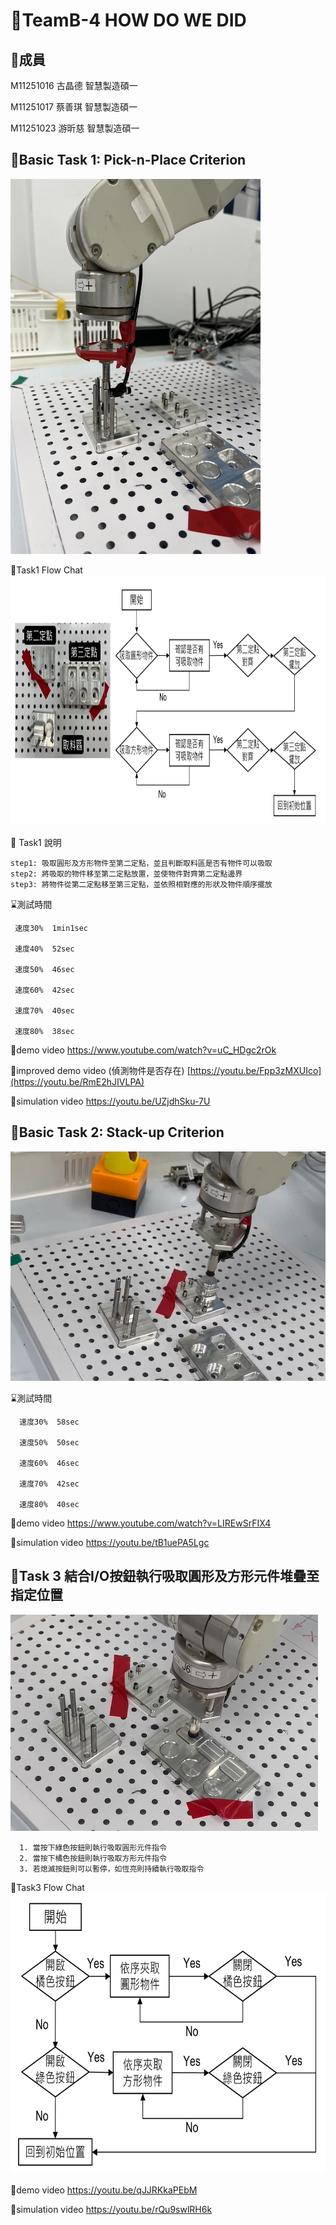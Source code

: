 # 👋TeamB-4 HOW DO WE DID
## 🙋成員
   M11251016 古晶德 智慧製造碩一
   
   M11251017 蔡善琪 智慧製造碩一
   
   M11251023 游昕慈 智慧製造碩一
   
## 🌱Basic Task 1: Pick-n-Place Criterion
<img src="https://github.com/Hsin-Tzu-YU/1121robot-b-4/blob/main/66A3C586-42F5-4057-883B-8D4C6D33A601.jpg" height="600px" width="400px" />

  🔹Task1 Flow Chat
<img src="https://github.com/Hsin-Tzu-YU/1121robot-b-4/blob/main/Task1.png" height="400px" width="800px">   

  🔹 Task1 說明    

    step1: 吸取圓形及方形物件至第二定點，並且判斷取料區是否有物件可以吸取
    step2: 將吸取的物件移至第二定點放置，並使物件對齊第二定點邊界
    step3: 將物件從第二定點移至第三定點，並依照相對應的形狀及物件順序擺放
    
 ⌛測試時間
 
     速度30%  1min1sec
     
     速度40%  52sec
     
     速度50%  46sec
     
     速度60%  42sec
     
     速度70%  40sec
     
     速度80%  38sec
  🔹demo video
    https://www.youtube.com/watch?v=uC_HDgc2rOk
  
  🔹improved demo video (偵測物件是否存在)
    [https://youtu.be/Fpp3zMXUIco](https://youtu.be/RmE2hJIVLPA)
  
  🔹simulation video
    https://youtu.be/UZjdhSku-7U
    
## 🌱Basic Task 2: Stack-up Criterion
  ![image](https://github.com/Hsin-Tzu-YU/1121robot-b-4/blob/main/%E8%9E%A2%E5%B9%95%E6%93%B7%E5%8F%96%E7%95%AB%E9%9D%A2%202023-11-28%20133143.png)
  
   ⌛測試時間
   
      速度30%  58sec
      
      速度50%  50sec
      
      速度60%  46sec
      
      速度70%  42sec
      
      速度80%  40sec
      
  🔹demo video
    https://www.youtube.com/watch?v=LIREwSrFIX4
    
  🔹simulation video
    https://youtu.be/tB1uePA5Lgc
        
## 🌱Task 3 結合I/O按鈕執行吸取圓形及方形元件堆疊至指定位置
  ![image](https://github.com/gujingde/gujingde/blob/main/%E8%9E%A2%E5%B9%95%E6%93%B7%E5%8F%96%E7%95%AB%E9%9D%A2%202023-11-28%20040012.png)


      1. 當按下綠色按鈕則執行吸取圓形元件指令
      2. 當按下橘色按鈕則執行吸取方形元件指令
      3. 若熄滅按鈕則可以暫停，如恆亮則持續執行吸取指令

  🔹Task3 Flow Chat
   <img src="https://github.com/Hsin-Tzu-YU/1121robot-b-4/blob/main/Task3%E6%B5%81%E7%A8%8B%E5%9C%96.png" height="450px" width="650px" />     
   
  🔹demo video
    https://youtu.be/qJJRKkaPEbM
    
  🔹simulation video
    https://youtu.be/rQu9swlRH6k

